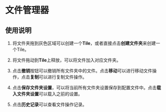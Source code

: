 # 文件管理器

## 使用说明

1.  将文件夹拖到灰色区域可以创建一个**Tile**，或者直接点击**创建文件夹**来创建一个Tile。

2.  将文件拖动到**Tile**上释放，可以将文件加入对应文件夹。

3.  点击**撤销**按钮可以撤销所有文件夹中的文件。点击**移动**可以进行移动文件操作，点击**复制**可以进行复制文件操作。

4.  点击**保存文件夹设置**，可以将当前所有文件夹设置保存到配置文件中。点击**载入文件夹设置**可以载入之前的设置。

5.  点击**历史记录**可以查看文件操作记录。
